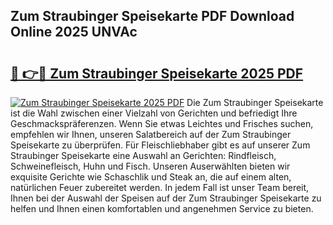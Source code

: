 ## Zum Straubinger Speisekarte PDF Download Online 2025 UNVAc

# <h2><a href="http://gcd0pud.nevu.top/?p=Zum+Straubinger+Speisekarte">🔗 👉🔴 Zum Straubinger Speisekarte 2025 PDF</a></h2>

[![Zum Straubinger Speisekarte 2025 PDF](https://i.imgur.com/dBaPXMq.png)](http://gcd0pud.nevu.top/?p=Zum+Straubinger+Speisekarte)
Die Zum Straubinger Speisekarte ist die Wahl zwischen einer Vielzahl von Gerichten und befriedigt Ihre Geschmackspräferenzen. Wenn Sie etwas Leichtes und Frisches suchen, empfehlen wir Ihnen, unseren Salatbereich auf der Zum Straubinger Speisekarte zu überprüfen. Für Fleischliebhaber gibt es auf unserer Zum Straubinger Speisekarte eine Auswahl an Gerichten: Rindfleisch, Schweinefleisch, Huhn und Fisch. Unseren Auserwählten bieten wir exquisite Gerichte wie Schaschlik und Steak an, die auf einem alten, natürlichen Feuer zubereitet werden. In jedem Fall ist unser Team bereit, Ihnen bei der Auswahl der Speisen auf der Zum Straubinger Speisekarte zu helfen und Ihnen einen komfortablen und angenehmen Service zu bieten.
